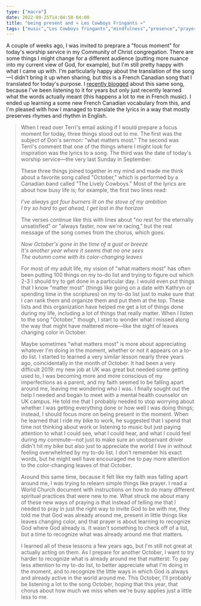 ```yaml
---
type: ["macro"]
date: 2022-09-25T14:04:58-04:00
title: "being present and « Les Cowboys Fringants »"
tags: ["music","Les Cowboys fringants","mindfulness","presence","prayer"]
---
```

A couple of weeks ago, I was invited to preprare a "focus moment" for today's worship service in my Community of Christ congregation. There are some things I might change for a different audience (putting more nuance into my current view of God, for example), but I'm still pretty happy with what I came up with. I'm particularly happy about the translation of the song—I didn't bring it up when sharing, but this is a French Canadian song that I translated for today's purpose. I [recently blogged](https://spencergreenhalgh.com/myself/apprendre-enfin-les-paroles-des-chansons-francophones/) about this same song, because I've been listening to it for years but only just recently learned what the words actually meant (this happens a lot to me in French music). I ended up learning a some new French Canadian vocabulary from this, and I'm pleased with how I managed to translate the lyrics in a way that mostly preserves rhymes and rhythm in English.

> When I read over Terri's email asking if I would prepare a focus moment for today, three things stood out to me. The first was the subject of Don's sermon: "what matters most." The second was Terri's comment that one of the things where I might look for inspiration was the lyrics to a song. The third was the date of today's worship service—the very last Sunday in September. 
> 
> These three things joined together in my mind and made me think about a favorite song called "October," which is performed by a Canadian band called "The Lively Cowboys." Most of the lyrics are about how busy life is; for example, the first two lines read: 
>
> *I've always got four burners lit on the stove of my ambition*   
> *I try so hard to get ahead, I get lost in the horizon*  
> 
> The verses continue like this with lines about "no rest for the eternally unsatisfied" or "always faster, now we're racing," but the real message of the song comes from the chorus, which goes: 
>
> *Now October's gone in the time of a gust or breeze*  
> *It's another year where it seems that no one sees*  
> *The autumn come with its color-changing leaves*  
>
> For most of my adult life, my vision of "what matters most" has often been putting 100 things on my to-do list and trying to figure out which 2-3 I should try to get done in a particular day. I would even put things that I know "matter most" (things like going on a date with Kathryn or spending time in the scriptures) on my to-do list just to make sure that I can rank them and organize them and put them at the top. These lists and this organization have helped me get a lot of things done during my life, including a lot of things that really matter. When I listen to the song "October," though, I start to wonder what I missed along the way that might have mattered more—like the sight of leaves changing color in October.
> 
> Maybe sometimes "what matters most" is more about appreciating whatever I'm doing in the moment, whether or not it appears on a to-do list. I started to learned a very similar lesson nearly three years ago, coincidentally in the month of October. It had been a very difficult 2019: my new job at UK was great but needed some getting used to, I was becoming more and more conscious of my imperfections as a parent, and my faith seemed to be falling apart around me, leaving me wondering who I was. I finally sought out the help I needed and began to meet with a mental health counselor on UK campus. He told me that I probably needed to stop worrying about whether I was getting everything done or how well I was doing things; instead, I should focus more on being present in the moment. When he learned that I ride my bike to work, he suggested that I spend that time not thinking about work or listening to music but just paying attention to what I could see, what I could hear, and what I could feel during my commute—not just to make sure an unobservant driver didn't hit my bike but also just to appreciate the world I live in without feeling overwhelmed by my to-do list. I don't remember his exact words, but he might well have encouraged me to pay more attention to the color-changing leaves of that October. 
> 
> Around this same time, because it felt like my faith was falling apart around me, I was trying to relearn simple things like prayer. I read a World Church document with instructions on how to do many different spiritual practices that were new to me. What struck me about many of these new ways of praying is that instead of telling me that I needed to pray in just the right way to invite God to be with me, they told me that God was already around me, present in little things like leaves changing color, and that prayer is about learning to recognize God where God already is. It wasn't something to check off of a list, but a time to recognize what was already around me that matters.
> 
> I learned all of these lessons a few years ago, but I'm still not great at actually acting on them. As I prepare for another October, I want to try harder to recognize what is already around me that matterst: To pay less attention to my to-do list, to better appreciate what I'm doing in the moment, and to recognize the little ways in which God is always and already active in the world around me. This October, I'll probably be listening a lot to the song October, hoping that this year, that chorus about how much we miss when we're busy applies just a little less to me.
